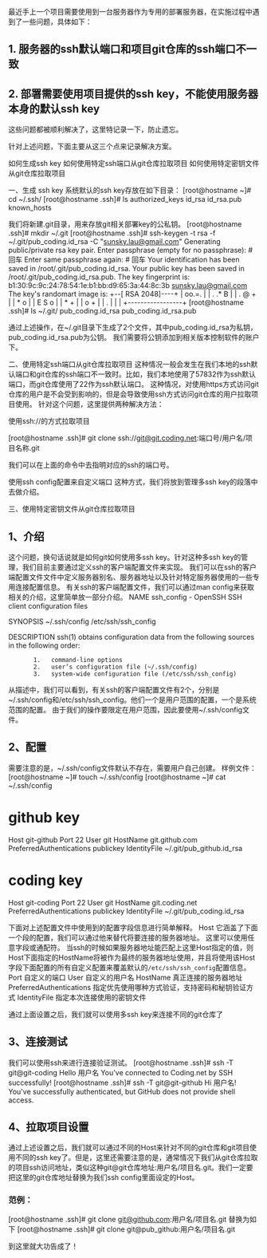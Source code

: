 最近手上一个项目需要使用到一台服务器作为专用的部署服务器，在实施过程中遇到了一些问题，具体如下：
## 1. 服务器的ssh默认端口和项目git仓库的ssh端口不一致
## 2. 部署需要使用项目提供的ssh key，不能使用服务器本身的默认ssh key

这些问题都被顺利解决了，这里特记录一下，防止遗忘。

针对上述问题，下面主要从这三个点来记录解决方案。

如何生成ssh key
如何使用特定ssh端口从git仓库拉取项目
如何使用特定密钥文件从git仓库拉取项目

一、生成 ssh key
系统默认的ssh key存放在如下目录：
[root@hostname ~]# cd ~/.ssh/
[root@hostname .ssh]# ls
authorized_keys  id_rsa  id_rsa.pub  known_hosts

我们将新建.git目录，用来存放git相关部署key的公私钥。
[root@hostname .ssh]# mkdir ~/.git
[root@hostname .ssh]# ssh-keygen -t rsa -f ~/.git/pub_coding.id_rsa -C "sunsky.lau@gmail.com"
Generating public/private rsa key pair.
Enter passphrase (empty for no passphrase):  # 回车
Enter same passphrase again:                 # 回车
Your identification has been saved in /root/.git/pub_coding.id_rsa.
Your public key has been saved in /root/.git/pub_coding.id_rsa.pub.
The key fingerprint is:
b1:30:9c:9c:24:78:54:1e:b1:bb:d9:65:3a:44:8c:3b sunsky.lau@gmail.com
The key's randomart image is:
+--[ RSA 2048]----+
|   oo.=.         |
|  . .* B         |
|   .  @ +        |
|       * o       |
|      E S o      |
|       * +       |
|      o +        |
|         .       |
|                 |
+-----------------+
[root@hostname .ssh]# ls ~/.git/
pub_coding.id_rsa  pub_coding.id_rsa.pub

通过上述操作，在~/.git目录下生成了2个文件，其中pub_coding.id_rsa为私钥，pub_coding.id_rsa.pub为公钥。
我们需要将公钥添加到相关版本控制软件的账户下。

二、使用特定ssh端口从git仓库拉取项目
这种情况一般会发生在我们本地的ssh默认端口和git仓库的ssh端口不一致时。比如，我们本地使用了57832作为ssh默认端口，而git仓库使用了22作为ssh默认端口。
这种情况，对使用https方式访问git仓库的用户是不会受到影响的，但是会导致使用ssh方式访问git仓库的用户拉取项目使用。
针对这个问题，这里提供两种解决方法：

使用ssh://的方式拉取项目

[root@hostname .ssh]# git clone ssh://git@git.coding.net:端口号/用户名/项目名称.git

我们可以在上面的命令中去指明对应的ssh的端口号。

使用ssh config配置来自定义端口
这种方式，我们将放到管理多ssh key的段落中去做介绍。


三、使用特定密钥文件从git仓库拉取项目
## 1、介绍
这个问题，换句话说就是如何git如何使用多ssh key。针对这种多ssh key的管理，我们目前主要通过定义ssh的客户端配置文件来实现。
我们可以在ssh的客户端配置文件文件中定义服务器别名、服务器地址以及针对特定服务器使用的一些专用连接配置信息。
有关ssh的客户端配置文件，我们可以通过man config来获取相关的介绍，这里简单放一部分介绍。
NAME
     ssh_config - OpenSSH SSH client configuration files

SYNOPSIS
     ~/.ssh/config
     /etc/ssh/ssh_config

DESCRIPTION
     ssh(1) obtains configuration data from the following sources in the following order:

           1.   command-line options
           2.   user’s configuration file (~/.ssh/config)
           3.   system-wide configuration file (/etc/ssh/ssh_config)

从描述中，我们可以看到，有关ssh的客户端配置文件有2个，分别是~/.ssh/config和/etc/ssh/ssh_config。他们一个是用户范围的配置，一个是系统范围的配置。
由于我们的操作要限定在用户范围，因此要使用~/.ssh/config文件。
## 2、配置
需要注意的是，~/.ssh/config文件默认不存在，需要用户自己创建。
样例文件：
[root@hostname ~]# touch ~/.ssh/config
[root@hostname ~]# cat ~/.ssh/config 
# github key
Host git-github
    Port 22
    User git
    HostName git.github.com
    PreferredAuthentications publickey
    IdentityFile ~/.git/pub_github.id_rsa


# coding key
Host git-coding
    Port 22
    User git
    HostName git.coding.net
    PreferredAuthentications publickey
    IdentityFile ~/.git/pub_coding.id_rsa

下面对上述配置文件中使用到的配置字段信息进行简单解释。
Host
    它涵盖了下面一个段的配置，我们可以通过他来替代将要连接的服务器地址。
    这里可以使用任意字段或通配符。
    当ssh的时候如果服务器地址能匹配上这里Host指定的值，则Host下面指定的HostName将被作为最终的服务器地址使用，并且将使用该Host字段下面配置的所有自定义配置来覆盖默认的`/etc/ssh/ssh_config`配置信息。
Port
    自定义的端口
User
    自定义的用户名
HostName
    真正连接的服务器地址
PreferredAuthentications
    指定优先使用哪种方式验证，支持密码和秘钥验证方式
IdentityFile
    指定本次连接使用的密钥文件

通过上面设置之后，我们就可以使用多ssh key来连接不同的git仓库了
## 3、连接测试
我们可以使用ssh来进行连接验证测试。
[root@hostname .ssh]# ssh -T git@git-coding
Hello 用户名 You've connected to Coding.net by SSH successfully!
[root@hostname .ssh]# ssh -T git@git-github
Hi 用户名! You've successfully authenticated, but GitHub does not provide shell access.

## 4、拉取项目设置
通过上述设置之后，我们就可以通过不同的Host来针对不同的git仓库和git项目使用不同的ssh key了。但是，这里还需要注意的是，通常情况下我们从git仓库拉取的项目ssh访问地址，类似这种git@git仓库地址:用户名/项目名.git。我们一定要把这里的git仓库地址替换为我们ssh config里面设定的Host。
### 范例：
[root@hostname .ssh]# git clone git@github.com:用户名/项目名.git
替换为如下
[root@hostname .ssh]# git clone git@pub_github:用户名/项目名.git

到这里就大功告成了！
